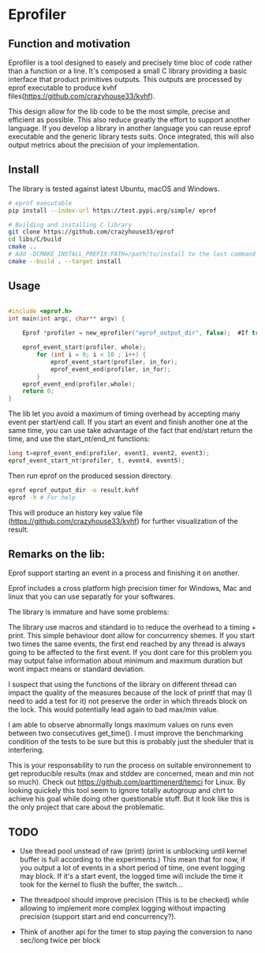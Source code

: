 # Eprofiler

## Function and motivation

Eprofiler is a tool designed to easely and precisely time bloc of code rather than a function or a line. It's composed a small C library  providing a basic interface that product primitives outputs. This outputs are processed by eprof executable to produce kvhf files(https://github.com/crazyhouse33/kvhf). 

This design allow for the lib code to be the most simple, precise and efficient as possible. This also reduce greatly the effort to support another language. If you develop a library in another language you can reuse eprof executable and the generic library tests suits. Once integrated, this will also output metrics about the precision of your implementation.


## Install

The library is tested against latest Ubuntu, macOS and Windows.

```bash
# eprof executable
pip install --index-url https://test.pypi.org/simple/ eprof

# Building and installing C library 
git clone https://github.com/crazyhouse33/eprof
cd libs/C/build
cmake .. 
# Add -DCMAKE_INSTALL_PREFIX:PATH=/path/to/install to the last command to install in another directory than your default lib location (need root)
cmake --build . --target install
```

## Usage

```C

#include <eprof.h>
int main(int argc, char** argv) {
	
	Eprof *profiler = new_eprofiler("eprof_output_dir", false);  #If true append to an existing session. If false overwrite it.

	eprof_event_start(profiler, whole);
		for (int i = 0; i < 10 ; i++) {
			eprof_event_start(profiler, in_for);
			eprof_event_end(profiler, in_for);
		}
	eprof_event_end(profiler,whole);
	return 0;
}
```
The lib let you avoid a maximum of timing overhead by accepting many event per start/end call. If you start an event and finish another one at the same time, you can use take advantage of the fact that end/start return the time, and use the start\_nt/end\_nt functions:
```C
long t=eprof_event_end(profiler, event1, event2, event3);
eprof_event_start_nt(profiler, t, event4, event5);
```

Then run eprof on the produced session directory.
```bash
eprof eprof_output_dir -o result.kvhf
eprof -h # For help
```
This will produce an history key value file (https://github.com/crazyhouse33/kvhf) for further visualization of the result.


## Remarks on the lib:

Eprof support starting an event in a process and finishing it on another.    

Eprof includes a cross platform high precision timer for Windows, Mac and linux that you can use separatly for your softwares.

The library is immature and have some problems:


The library use macros and standard io to reduce the overhead to a timing + print. This simple behaviour dont allow for concurrency shemes. If you start two times the same events, the first end reached by any thread is always going to be affected to the first event. If you dont care for this problem you may output false information about minimum and maximum duration but wont impact means or standard deviation.

I suspect that using the functions of the library on different thread can impact the quality of the measures because of the lock of printf that may (I need to add a test for it) not preserve the order in which threads block on the lock. This would potentially lead again to bad max/min value.  

I am able to observe abnormally longs maximum values on runs even between two consecutives get\_time(). I must improve the benchmarking condition of the tests to be sure but this is probably just the sheduler that is interfering. 

This is your responsability to run the process on suitable environnement to get reproducible results (max and stddev are concerned, mean and min not so much). Check out https://github.com/parttimenerd/temci for Linux. By looking quickely this tool seem to ignore totally autogroup and chrt to achieve his goal while doing other questionable stuff. But it look like this is the only project that care about the problematic. 


## TODO

- Use thread pool unstead of raw (print) (print is unblocking until kernel buffer is full according to the experiments.) This mean that for now, if you output a lot of events in a short period of time, one event logging may block. If it's a start event, the logged time will include the time it took for the kernel to flush the buffer, the switch...

- The threadpool should improve precision (This is to be checked) while allowing to implement more complex logging  without impacting precision (support start and end concurrency?).

- Think of another api for the timer to stop paying the conversion to nano sec/long twice per block

